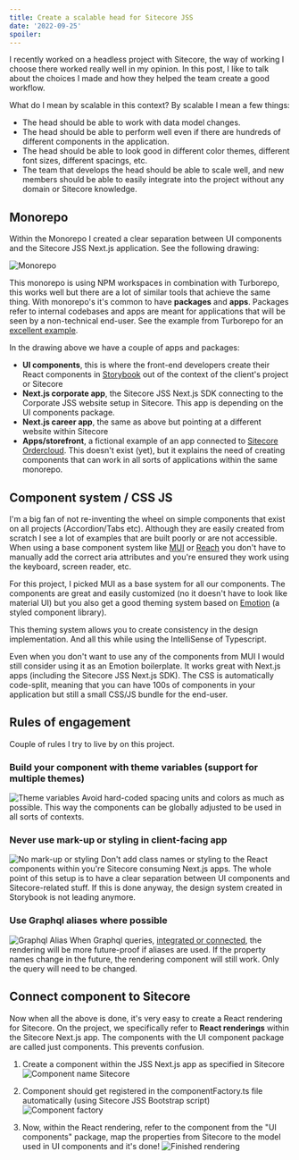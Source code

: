 ```yaml
---
title: Create a scalable head for Sitecore JSS
date: '2022-09-25'
spoiler:  
---
```


I recently worked on a headless project with Sitecore, the way of working I choose there worked really well in my opinion. In this post, I like to talk about the choices I made and how they helped the team create a good workflow.

What do I mean by scalable in this context? By scalable I mean a few things:

- The head should be able to work with data model changes.
- The head should be able to perform well even if there are hundreds of different components in the application.
- The head should be able to look good in different color themes, different font sizes, different spacings, etc. 
- The team that develops the head should be able to scale well, and new members should be able to easily integrate into the project without any domain or Sitecore knowledge.

## Monorepo
Within the Monorepo I created a clear separation between UI components and the Sitecore JSS Next.js application. 
See the following drawing:

![Monorepo](monorepo.png)

This monorepo is using NPM workspaces in combination with Turborepo, this works well but there are a lot of similar tools that achieve the same thing.
With monorepo's it's common to have **packages** and **apps**. Packages refer to internal codebases and apps are meant for applications that will be seen by a non-technical end-user. See the example from Turborepo for an [excellent example](https://turborepo.org/docs/getting-started/create-new#2-exploring-your-new-repo).

In the drawing above we have a couple of apps and packages: 
- **UI components**, this is where the front-end developers create their React components in [Storybook](https://storybook.js.org/) out of the context of the client's project or Sitecore
- **Next.js corporate app**, the Sitecore JSS Next.js SDK connecting to the Corporate JSS website setup in Sitecore. This app is depending on the UI components package.
- **Next.js career app**, the same as above but pointing at a different website within Sitecore
- **Apps/storefront**, a fictional example of an app connected to [Sitecore Ordercloud](https://ordercloud.io/). This doesn't exist (yet), but it explains the need of creating components that can work in all sorts of applications within the same monorepo.

## Component system / CSS JS
I'm a big fan of not re-inventing the wheel on simple components that exist on all projects (Accordion/Tabs etc). Although they are easily created from scratch I see a lot of examples that are built poorly or are not accessible. When using a base component system like [MUI](https://mui.com/) or [Reach](https://reach.tech/) you don't have to manually add the correct aria attributes and you're ensured they work using the keyboard, screen reader, etc.

For this project, I picked MUI as a base system for all our components. The components are great and easily customized (no it doesn't have to look like material UI) but you also get a good theming system based on [Emotion](https://emotion.sh/) (a styled component library). 

This theming system allows you to create consistency in the design implementation. And all this while using the IntelliSense of Typescript. 

Even when you don't want to use any of the components from MUI I would still consider using it as an Emotion boilerplate. It works great with Next.js apps (including the Sitecore JSS Next.js SDK). The CSS is automatically code-split, meaning that you can have 100s of components in your application but still a small CSS/JS bundle for the end-user. 

## Rules of engagement
Couple of rules I try to live by on this project.

### Build your component with theme variables (support for multiple themes)
![Theme variables](theme-variables.png)
Avoid hard-coded spacing units and colors as much as possible. This way the components can be globally adjusted to be used in all sorts of contexts. 

### Never use mark-up or styling in client-facing app
![No mark-up or styling](no-markup-or-styling.png)
Don't add class names or styling to the React components within you're Sitecore consuming Next.js apps. The whole point of this setup is to have a clear separation between UI components and Sitecore-related stuff. If this is done anyway, the design system created in Storybook is not leading anymore.

### Use Graphql aliases where possible
![Graphql Alias](graphql-alias.png)
When Graphql queries, [integrated or connected](https://doc.sitecore.com/xp/en/developers/hd/190/sitecore-headless-development/integrated-graphql-in-jss-apps.html), the rendering will be more future-proof if aliases are used. If the property names change in the future, the rendering component will still work. Only the query will need to be changed.

## Connect component to Sitecore
Now when all the above is done, it's very easy to create a React rendering for Sitecore. 
On the project, we specifically refer to **React renderings** within the Sitecore Next.js app. The components with the UI component package are called just components. This prevents confusion. 

1. Create a component within the JSS Next.js app as specified in Sitecore 
![Component name Sitecore](component-name.png)

2. Component should get registered in the componentFactory.ts file automatically (using Sitecore JSS Bootstrap script)
![Component factory](component-factory.png)

3. Now, within the React rendering, refer to the component from the "UI components" package, map the properties from Sitecore to the model used in UI components and it's done!
![Finished rendering](finished-rendering.png)